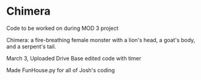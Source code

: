 # Chimera
Code to be worked on during MOD 3 project

Chimera: a fire-breathing female monster with a lion's head, a goat's body, and a serpent's tail.

March 3, Uploaded Drive Base edited code with timer

Made FunHouse.py for all of Josh's coding
